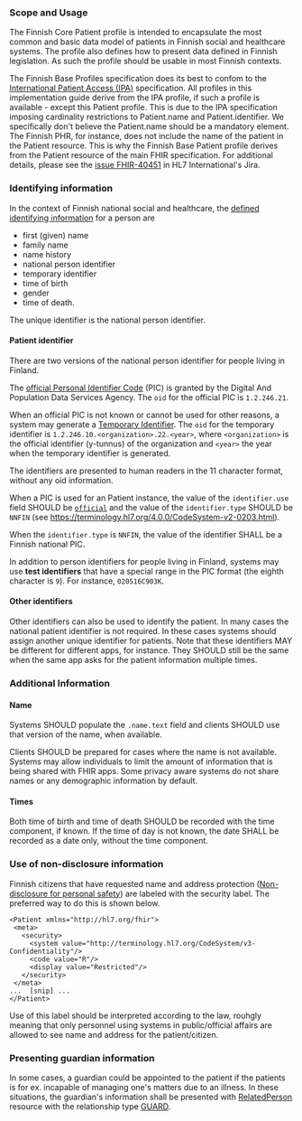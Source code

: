 ### Scope and Usage

The Finnish Core Patient profile is intended to encapsulate the most common and basic data model of
patients in Finnish social and healthcare systems. The profile also defines how to present data
defined in Finnish legislation. As such the profile should be usable in most Finnish contexts.

<p class="stu-note">The Finnish Base Profiles specification does its best to confom to the <a
href="https://build.fhir.org/ig/HL7/fhir-ipa/">International Patient Access (IPA)</a>
specification. All profiles in this implementation guide derive from the IPA profile, if such a
profile is available - except this Patient profile. This is due to the IPA specification imposing
cardinality restrictions to Patient.name and Patient.identifier. We specifically don't believe the
Patient.name should be a mandatory element. The Finnish PHR, for instance, does not include the
name of the patient in the Patient resource. This is why the Finnish Base Patient profile derives
from the Patient resource of the main FHIR specification. For additional details, please see the <a
href="https://jira.hl7.org/browse/FHIR-40451">issue FHIR-40451</a> in HL7 International's Jira.<p>

### Identifying information

In the context of Finnish national social and healthcare, the
[defined identifying information](https://yhteistyotilat.fi/wiki08/display/JULPOKY/7+Potilaan+perustiedot)
for a person are
* first (given) name
* family name
* name history
* national person identifier
* temporary identifier
* time of birth
* gender
* time of death.

The unique identifier is the national person identifier.

#### Patient identifier

There are two versions of the national person identifier for people living in Finland.

The [official Personal Identifier Code](https://dvv.fi/en/personal-identity-code) (PIC) is granted
by the Digital And Population Data Services Agency. The `oid` for the official PIC is `1.2.246.21`.

When an official PIC is not known or cannot be used for other reasons, a system may generate a
[Temporary Identifier](https://www.kanta.fi/en/system-developers/test-etiquette#Temporary%20identifier).
The `oid` for the temporary identifier is `1.2.246.10.<organization>.22.<year>`, where
`<organization>` is the official identifier (y-tunnus) of the organization and `<year>` the year
when the temporary identifier is generated.

The identifiers are presented to human readers in the 11 character format, without any oid
information.

When a PIC is used for an Patient instance, the value of the `identifier.use` field SHOULD be
[`official`](https://build.fhir.org/codesystem-identifier-use.html#identifier-use-official) and the
value of the `identifier.type` SHOULD be `NNFIN` (see https://terminology.hl7.org/4.0.0/CodeSystem-v2-0203.html).

When the `identifier.type` is `NNFIN`, the value of the identifier SHALL be a Finnish national PIC.

In addition to person identifiers for people living in Finland, systems may use **test identifiers**
that have a special range in the PIC format (the eighth character is `9`). For instance,
`020516C903K`.

#### Other identifiers

Other identifiers can also be used to identify the patient. In many cases the national patient
identifier is not required. In these cases systems should assign another unique identifier for
patients. Note that these identifiers MAY be different for different apps, for instance. They
SHOULD still be the same when the same app asks for the patient information multiple times. 

### Additional Information

#### Name

Systems SHOULD populate the `.name.text` field and clients SHOULD use that version of the name,
when available.

Clients SHOULD be prepared for cases where the name is not available. Systems may allow individuals
to limit the amount of information that is being shared with FHIR apps. Some privacy aware systems
do not share names or any demographic information by default.


#### Times

Both time of birth and time of death SHOULD be recorded with the time component, if known. If the
time of day is not known, the date SHALL be recorded as a date only, without the time component.

### Use of non-disclosure information

Finnish citizens that have requested name and address protection ([Non-disclosure for personal safety](https://dvv.fi/en/non-disclosure-for-personal-safety)) are labeled with the security label. The preferred way to do this is shown below.
 
 ```
 <Patient xmlns="http://hl7.org/fhir">
  <meta>
    <security>
      <system value="http://terminology.hl7.org/CodeSystem/v3-Confidentiality"/>
      <code value="R"/>
      <display value="Restricted"/>
    </security>
  </meta>
...  [snip] ...
</Patient>
 ```

 Use of this label should be interpreted according to the law, rouhgly meaning that only personnel using systems in public/official affairs are allowed to see name and address for the patient/citizen.

### Presenting guardian information

In some cases, a guardian could be appointed to the patient if the patients is for ex. incapable of
managing one's matters due to an illness. In these situations, the guardian's information shall be
presented with [RelatedPerson](http://hl7.org/fhir/R4/relatedperson.html) resource with the
relationship type [GUARD](http://hl7.org/fhir/R4/v3/RoleCode/cs.html#:~:text=3-,GUARD,-guardian).
